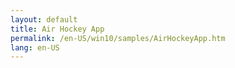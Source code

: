 ```yaml
---
layout: default
title: Air Hockey App
permalink: /en-US/win10/samples/AirHockeyApp.htm
lang: en-US
---
```

